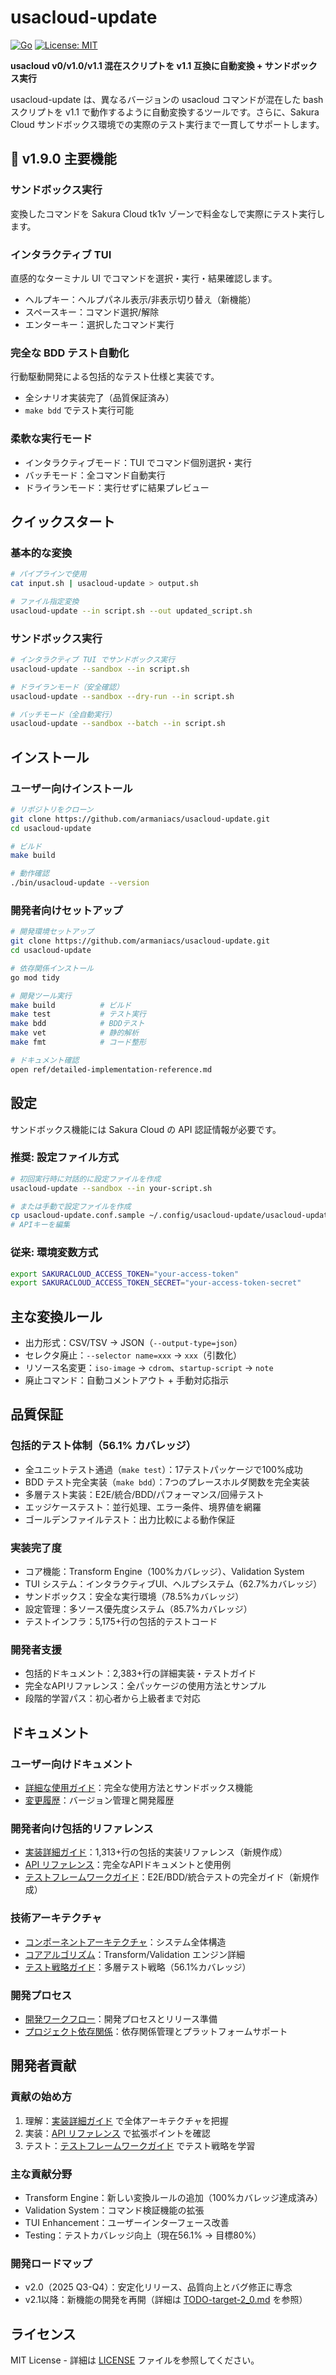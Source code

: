 # usacloud-update

[![Go](https://github.com/armaniacs/usacloud-update/workflows/Go/badge.svg)](https://github.com/armaniacs/usacloud-update/actions)
[![License: MIT](https://img.shields.io/badge/License-MIT-yellow.svg)](https://opensource.org/licenses/MIT)

**usacloud v0/v1.0/v1.1 混在スクリプトを v1.1 互換に自動変換 + サンドボックス実行**

usacloud-update は、異なるバージョンの usacloud コマンドが混在した bash スクリプトを v1.1 で動作するように自動変換するツールです。さらに、Sakura Cloud サンドボックス環境での実際のテスト実行まで一貫してサポートします。

## 🚀 v1.9.0 主要機能

### サンドボックス実行
変換したコマンドを Sakura Cloud tk1v ゾーンで料金なしで実際にテスト実行します。

### インタラクティブ TUI
直感的なターミナル UI でコマンドを選択・実行・結果確認します。
- ヘルプキー：ヘルプパネル表示/非表示切り替え（新機能）
- スペースキー：コマンド選択/解除
- エンターキー：選択したコマンド実行

### 完全な BDD テスト自動化
行動駆動開発による包括的なテスト仕様と実装です。
- 全シナリオ実装完了（品質保証済み）
- `make bdd` でテスト実行可能

### 柔軟な実行モード
- インタラクティブモード：TUI でコマンド個別選択・実行
- バッチモード：全コマンド自動実行
- ドライランモード：実行せずに結果プレビュー

## クイックスタート

### 基本的な変換
```bash
# パイプラインで使用
cat input.sh | usacloud-update > output.sh

# ファイル指定変換
usacloud-update --in script.sh --out updated_script.sh
```

### サンドボックス実行
```bash
# インタラクティブ TUI でサンドボックス実行
usacloud-update --sandbox --in script.sh

# ドライランモード（安全確認）
usacloud-update --sandbox --dry-run --in script.sh

# バッチモード（全自動実行）
usacloud-update --sandbox --batch --in script.sh
```

## インストール

### ユーザー向けインストール

```bash
# リポジトリをクローン
git clone https://github.com/armaniacs/usacloud-update.git
cd usacloud-update

# ビルド
make build

# 動作確認
./bin/usacloud-update --version
```

### 開発者向けセットアップ

```bash
# 開発環境セットアップ
git clone https://github.com/armaniacs/usacloud-update.git
cd usacloud-update

# 依存関係インストール
go mod tidy

# 開発ツール実行
make build          # ビルド
make test           # テスト実行
make bdd            # BDDテスト
make vet            # 静的解析
make fmt            # コード整形

# ドキュメント確認
open ref/detailed-implementation-reference.md
```

## 設定

サンドボックス機能には Sakura Cloud の API 認証情報が必要です。

### 推奨: 設定ファイル方式
```bash
# 初回実行時に対話的に設定ファイルを作成
usacloud-update --sandbox --in your-script.sh

# または手動で設定ファイルを作成
cp usacloud-update.conf.sample ~/.config/usacloud-update/usacloud-update.conf
# APIキーを編集
```

### 従来: 環境変数方式
```bash
export SAKURACLOUD_ACCESS_TOKEN="your-access-token"
export SAKURACLOUD_ACCESS_TOKEN_SECRET="your-access-token-secret"
```

## 主な変換ルール

- 出力形式：CSV/TSV → JSON（`--output-type=json`）
- セレクタ廃止：`--selector name=xxx` → `xxx`（引数化）
- リソース名変更：`iso-image` → `cdrom`、`startup-script` → `note`
- 廃止コマンド：自動コメントアウト + 手動対応指示

## 品質保証

### 包括的テスト体制（56.1% カバレッジ）
- 全ユニットテスト通過（`make test`）：17テストパッケージで100%成功
- BDD テスト完全実装（`make bdd`）：7つのプレースホルダ関数を完全実装
- 多層テスト実装：E2E/統合/BDD/パフォーマンス/回帰テスト
- エッジケーステスト：並行処理、エラー条件、境界値を網羅
- ゴールデンファイルテスト：出力比較による動作保証

### 実装完了度
- コア機能：Transform Engine（100%カバレッジ）、Validation System
- TUI システム：インタラクティブUI、ヘルプシステム（62.7%カバレッジ）
- サンドボックス：安全な実行環境（78.5%カバレッジ）
- 設定管理：多ソース優先度システム（85.7%カバレッジ）
- テストインフラ：5,175+行の包括的テストコード

### 開発者支援
- 包括的ドキュメント：2,383+行の詳細実装・テストガイド
- 完全なAPIリファレンス：全パッケージの使用方法とサンプル
- 段階的学習パス：初心者から上級者まで対応

## ドキュメント

### ユーザー向けドキュメント
- [詳細な使用ガイド](README-Usage.md)：完全な使用方法とサンドボックス機能
- [変更履歴](CHANGELOG.md)：バージョン管理と開発履歴

### 開発者向け包括的リファレンス
- [実装詳細ガイド](ref/detailed-implementation-reference.md)：1,313+行の包括的実装リファレンス（新規作成）
- [API リファレンス](ref/api-reference.md)：完全なAPIドキュメントと使用例
- [テストフレームワークガイド](ref/testing-framework-reference.md)：E2E/BDD/統合テストの完全ガイド（新規作成）

### 技術アーキテクチャ
- [コンポーネントアーキテクチャ](ref/component-architecture.md)：システム全体構造
- [コアアルゴリズム](ref/core-algorithms.md)：Transform/Validation エンジン詳細
- [テスト戦略ガイド](ref/testing-guide.md)：多層テスト戦略（56.1%カバレッジ）

### 開発プロセス
- [開発ワークフロー](ref/development-workflow.md)：開発プロセスとリリース準備
- [プロジェクト依存関係](ref/project-dependencies.md)：依存関係管理とプラットフォームサポート

## 開発者貢献

### 貢献の始め方

1. 理解：[実装詳細ガイド](ref/detailed-implementation-reference.md) で全体アーキテクチャを把握
2. 実装：[API リファレンス](ref/api-reference.md) で拡張ポイントを確認
3. テスト：[テストフレームワークガイド](ref/testing-framework-reference.md) でテスト戦略を学習

### 主な貢献分野

- Transform Engine：新しい変換ルールの追加（100%カバレッジ達成済み）
- Validation System：コマンド検証機能の拡張
- TUI Enhancement：ユーザーインターフェース改善
- Testing：テストカバレッジ向上（現在56.1% → 目標80%）

### 開発ロードマップ

- v2.0（2025 Q3-Q4）：安定化リリース、品質向上とバグ修正に専念
- v2.1以降：新機能の開発を再開（詳細は [TODO-target-2_0.md](TODO-target-2_0.md) を参照）

## ライセンス

MIT License - 詳細は [LICENSE](LICENSE) ファイルを参照してください。